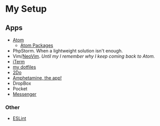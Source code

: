 # My Setup

## Apps

* [Atom](https://atom.io/)
  * [Atom Packages](https://atom.io/packages/list)
* PhpStorm. When a lightweight solution isn't enough.
* Vim/[NeoVim](https://neovim.io). *Until my I remember why I keep coming back to Atom.*
* [iTerm](https://www.iterm2.com/downloads.html)
* [my dotfiles](https://github.com/torsday/dotfiles)
* [2Do](http://www.2doapp.com/)
* [Amphetamine, the app!](https://itunes.apple.com/us/app/amphetamine/id937984704?mt=12)
* DropBox
* Pocket
* [Messenger](https://www.messenger.com)

### Other

* [ESLint](http://eslint.org/)
